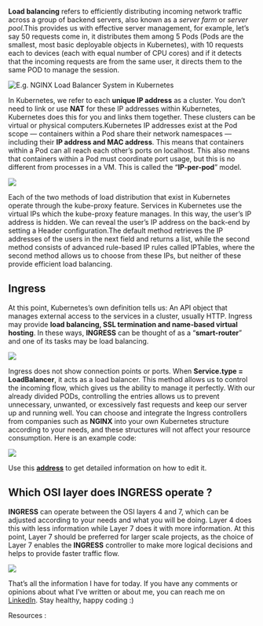 **Load balancing** refers to efficiently distributing incoming network traffic across a group of backend servers, also known as a _server farm_ or _server pool_.This provides us with effective server management, for example, let’s say 50 requests come in, it distributes them among 5 Pods (Pods are the smallest, most basic deployable objects in Kubernetes), with 10 requests each to devices (each with equal number of CPU cores) and if it detects that the incoming requests are from the same user, it directs them to the same POD to manage the session.

![E.g. NGINX Load Balancer System in Kubernetes](https://miro.medium.com/max/770/1*D76F2Pruo6VtOHBGJ2Sbsw.png)

In Kubernetes, we refer to each **unique IP address** as a cluster. You don’t need to link or use **NAT** for these IP addresses within Kubernetes, Kubernetes does this for you and links them together. These clusters can be virtual or physical computers.Kubernetes IP addresses exist at the Pod scope — containers within a Pod share their network namespaces — including their **IP address and MAC address**. This means that containers within a Pod can all reach each other’s ports on localhost. This also means that containers within a Pod must coordinate port usage, but this is no different from processes in a VM. This is called the “**IP-per-pod**” model.

![](https://miro.medium.com/max/770/1*WHXv2Z0bBfC7GW4egoIwTw.png)

Each of the two methods of load distribution that exist in Kubernetes operate through the kube-proxy feature. Services in Kubernetes use the virtual IPs which the kube-proxy feature manages. In this way, the user’s IP address is hidden. We can reveal the user’s IP address on the back-end by setting a Header configuration.The default method retrieves the IP addresses of the users in the next field and returns a list, while the second method consists of advanced rule-based IP rules called IPTables, where the second method allows us to choose from these IPs, but neither of these provide efficient load balancing.

## Ingress

At this point, Kubernetes’s own definition tells us: An API object that manages external access to the services in a cluster, usually HTTP. Ingress may provide **load balancing, SSL termination and name-based virtual hosting**. In these ways, **INGRESS** can be thought of as a “**smart-router**” and one of its tasks may be load balancing.

![](https://miro.medium.com/max/770/1*WjyJHBR8TEBJan9NqxtuMQ.png)

Ingress does not show connection points or ports. When **Service.type = LoadBalancer**, it acts as a load balancer. This method allows us to control the incoming flow, which gives us the ability to manage it perfectly. With our already divided PODs, controlling the entries allows us to prevent unnecessary, unwanted, or excessively fast requests and keep our server up and running well. You can choose and integrate the Ingress controllers from companies such as **NGINX** into your own Kubernetes structure according to your needs, and these structures will not affect your resource consumption. Here is an example code:

![](https://miro.medium.com/max/770/1*U9pkN8Byoi72oaHoG9szsw.png)

Use this [**address**](https://kubernetes.io/docs/concepts/services-networking/ingress/) to get detailed information on how to edit it.

## Which OSI layer does INGRESS operate ?

**INGRESS** can operate between the OSI layers 4 and 7, which can be adjusted according to your needs and what you will be doing. Layer 4 does this with less information while Layer 7 does it with more information. At this point, Layer 7 should be preferred for larger scale projects, as the choice of Layer 7 enables the **INGRESS** controller to make more logical decisions and helps to provide faster traffic flow.

![](https://miro.medium.com/max/660/1*FIMSfWEPyahjhFqYT5dWww.png)

That’s all the information I have for today. If you have any comments or opinions about what I’ve written or about me, you can reach me on [LinkedIn](https://www.linkedin.com/in/ahmetcoskunkizilkaya/). Stay healthy, happy coding :)

Resources :